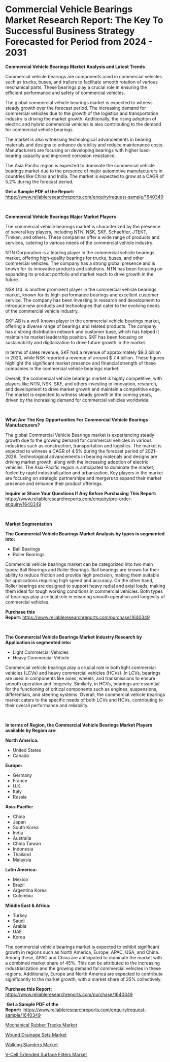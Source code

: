 <p><h1>Commercial Vehicle Bearings Market Research Report: The Key To Successful Business Strategy Forecasted for Period from 2024 - 2031</h1></p><p><strong>Commercial Vehicle Bearings Market Analysis and Latest Trends</strong></p>
<p><p>Commercial vehicle bearings are components used in commercial vehicles such as trucks, buses, and trailers to facilitate smooth rotation of various mechanical parts. These bearings play a crucial role in ensuring the efficient performance and safety of commercial vehicles.</p><p>The global commercial vehicle bearings market is expected to witness steady growth over the forecast period. The increasing demand for commercial vehicles due to the growth of the logistics and transportation industry is driving the market growth. Additionally, the rising adoption of electric and hybrid commercial vehicles is also contributing to the demand for commercial vehicle bearings.</p><p>The market is also witnessing technological advancements in bearing materials and designs to enhance durability and reduce maintenance costs. Manufacturers are focusing on developing bearings with higher load-bearing capacity and improved corrosion resistance.</p><p>The Asia Pacific region is expected to dominate the commercial vehicle bearings market due to the presence of major automotive manufacturers in countries like China and India. The market is expected to grow at a CAGR of 5.2% during the forecast period.</p></p>
<p><strong>Get a Sample PDF of the Report:&nbsp;</strong> <a href="https://www.reliableresearchreports.com/enquiry/request-sample/1640349">https://www.reliableresearchreports.com/enquiry/request-sample/1640349</a></p>
<p>&nbsp;</p>
<p><strong>Commercial Vehicle Bearings Major Market Players</strong></p>
<p><p>The commercial vehicle bearings market is characterized by the presence of several key players, including NTN, NSK, SKF, Schaeffler, JTEKT, Timken, and others. These companies offer a wide range of products and services, catering to various needs of the commercial vehicle industry.</p><p>NTN Corporation is a leading player in the commercial vehicle bearings market, offering high-quality bearings for trucks, buses, and other commercial vehicles. The company has a strong global presence and is known for its innovative products and solutions. NTN has been focusing on expanding its product portfolio and market reach to drive growth in the future.</p><p>NSK Ltd. is another prominent player in the commercial vehicle bearings market, known for its high-performance bearings and excellent customer service. The company has been investing in research and development to introduce new products and technologies that cater to the evolving needs of the commercial vehicle industry.</p><p>SKF AB is a well-known player in the commercial vehicle bearings market, offering a diverse range of bearings and related products. The company has a strong distribution network and customer base, which has helped it maintain its market leadership position. SKF has been focusing on sustainability and digitalization to drive future growth in the market.</p><p>In terms of sales revenue, SKF had a revenue of approximately $9.3 billion in 2020, while NSK reported a revenue of around $ 7.4 billion. These figures highlight the significant market presence and financial strength of these companies in the commercial vehicle bearings market.</p><p>Overall, the commercial vehicle bearings market is highly competitive, with players like NTN, NSK, SKF, and others investing in innovation, research, and development to drive market growth and maintain a competitive edge. The market is expected to witness steady growth in the coming years, driven by the increasing demand for commercial vehicles worldwide.</p></p>
<p>&nbsp;</p>
<p><strong>What Are The Key Opportunities For Commercial Vehicle Bearings Manufacturers?</strong></p>
<p><p>The global Commercial Vehicle Bearings market is experiencing steady growth due to the growing demand for commercial vehicles in various industries such as construction, transportation and logistics. The market is expected to witness a CAGR of 4.5% during the forecast period of 2021-2026. Technological advancements in bearing materials and designs are driving market growth, along with the increasing adoption of electric vehicles. The Asia-Pacific region is anticipated to dominate the market, fueled by rapid industrialization and urbanization. Key players in the market are focusing on strategic partnerships and mergers to expand their market presence and enhance their product offerings.</p></p>
<p><strong>Inquire or Share Your Questions If Any Before Purchasing This Report:</strong> <a href="https://www.reliableresearchreports.com/enquiry/pre-order-enquiry/1640349">https://www.reliableresearchreports.com/enquiry/pre-order-enquiry/1640349</a></p>
<p>&nbsp;</p>
<p><strong>Market Segmentation</strong></p>
<p><strong>The Commercial Vehicle Bearings Market Analysis by types is segmented into:</strong></p>
<p><ul><li>Ball Bearings</li><li>Roller Bearings</li></ul></p>
<p><p>Commercial vehicle bearings market can be categorized into two main types: Ball Bearings and Roller Bearings. Ball bearings are known for their ability to reduce friction and provide high precision, making them suitable for applications requiring high speed and accuracy. On the other hand, Roller bearings are designed to support heavy radial and axial loads, making them ideal for tough working conditions in commercial vehicles. Both types of bearings play a critical role in ensuring smooth operation and longevity of commercial vehicles.</p></p>
<p><strong>Purchase this Report:&nbsp;</strong><a href="https://www.reliableresearchreports.com/purchase/1640349">https://www.reliableresearchreports.com/purchase/1640349</a></p>
<p>&nbsp;</p>
<p><strong>The Commercial Vehicle Bearings Market Industry Research by Application is segmented into:</strong></p>
<p><ul><li>Light Commercial Vehicles</li><li>Heavy Commercial Vehicle</li></ul></p>
<p><p>Commercial vehicle bearings play a crucial role in both light commercial vehicles (LCVs) and heavy commercial vehicles (HCVs). In LCVs, bearings are used in components like axles, wheels, and transmissions to ensure smooth operation and longevity. Similarly, in HCVs, bearings are essential for the functioning of critical components such as engines, suspensions, differentials, and steering systems. Overall, the commercial vehicle bearings market caters to the specific needs of both LCVs and HCVs, contributing to their overall performance and reliability.</p></p>
<p>&nbsp;</p>
<p><strong>In terms of Region, the Commercial Vehicle Bearings Market Players available by Region are:</strong></p>
<p>
    <p> <strong> North America: </strong>
        <ul>
            <li>United States</li>
            <li>Canada</li>
        </ul>
        </p> 
    <p> <strong> Europe: </strong>
        <ul>
            <li>Germany</li>
            <li>France</li>
            <li>U.K.</li>
            <li>Italy</li>
            <li>Russia</li>
        </ul>
        </p> 
    <p> <strong> Asia-Pacific: </strong>
        <ul>
            <li>China</li>
            <li>Japan</li>
            <li>South Korea</li>
            <li>India</li>
            <li>Australia</li>
            <li>China Taiwan</li>
            <li>Indonesia</li>
            <li>Thailand</li>
            <li>Malaysia</li>
        </ul>
        </p> 
    <p> <strong> Latin America: </strong>
        <ul>
            <li>Mexico</li>
            <li>Brazil</li>
            <li>Argentina Korea</li>
            <li>Colombia</li>
        </ul>
        </p> 
    <p> <strong> Middle East & Africa: </strong>
        <ul>
            <li>Turkey</li>
            <li>Saudi</li>
            <li>Arabia</li>
            <li>UAE</li>
            <li>Korea</li>
        </ul>
    </p>
    </p>
<p><p>The commercial vehicle bearings market is expected to exhibit significant growth in regions such as North America, Europe, APAC, USA, and China. Among these, APAC and China are anticipated to dominate the market with a combined market share of 45%. This can be attributed to the increasing industrialization and the growing demand for commercial vehicles in these regions. Additionally, Europe and North America are expected to contribute significantly to the market growth, with a market share of 35% collectively.</p></p>
<p><strong>Purchase this Report: </strong><a href="https://www.reliableresearchreports.com/purchase/1640349">https://www.reliableresearchreports.com/purchase/1640349</a></p>
<p>&nbsp;<strong>Get a Sample PDF of the Report:&nbsp;&nbsp;</strong><a href="https://www.reliableresearchreports.com/enquiry/request-sample/1640349">https://www.reliableresearchreports.com/enquiry/request-sample/1640349</a></p>
<p><strong></strong></p>
<p><p><a href="https://github.com/prosalinda88/Market-Research-Report-List-3/blob/main/mechanical-rubber-tracks-market.md">Mechanical Rubber Tracks Market</a></p><p><a href="https://view.publitas.com/reportprime-1/wound-drainage-sets-market-analysis-examines-its-scope-on-growth-opportunities-and-forecasted-trends-spanning-from-2023-to-2030/">Wound Drainage Sets Market</a></p><p><a href="https://view.publitas.com/reportprime-1/walking-standers-market-with-the-goal-of-estimating-the-market-size-and-future-growth-potential-of-various-market-segments-based-on-component-applications-end-user-and-region/">Walking Standers Market</a></p><p><a href="https://iodized-pantydraco-05c.notion.site/V-Cell-Extended-Surface-Filters-Market-Share-Market-New-Trends-Analysis-Report-By-Type-By-Applica-e1434ec5da5a4a71be31d6cef69676a4">V-Cell Extended Surface Filters Market</a></p></p>